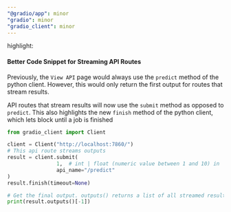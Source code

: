 ```yaml
---
"@gradio/app": minor
"gradio": minor
"gradio_client": minor
---
```


highlight:

#### Better Code Snippet for Streaming API Routes

Previously, the `View API` page would always use the `predict` method of the python client. However, this would only return the first output for routes that stream results.

API routes that stream results will now use the `submit` method as opposed to `predict`. This also highlights the new `finish` method of the python client, which lets block until a job is finished

```python
from gradio_client import Client

client = Client("http://localhost:7860/")
# This api route streams outputs
result = client.submit(
				1,	# int | float (numeric value between 1 and 10) in 'steps' Slider component
				api_name="/predict"
)
result.finish(timeout=None)

# Get the final output. outputs() returns a list of all streamed results.
print(result.outputs()[-1])
```